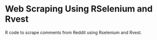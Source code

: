 # Web Scraping Using RSelenium and Rvest

R code to scrape comments from Reddit using Rselenium and Rvest.
